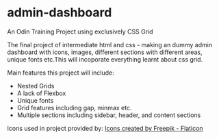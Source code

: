 # admin-dashboard
An Odin Training Project using exclusively CSS Grid

The final project of intermediate html and css - making
an dummy admin dashboard with icons, images, different 
sections with different areas, unique fonts etc.This 
will incoporate everything learnt about css grid.

Main features this project will include:

- Nested Grids
- A lack of Flexbox
- Unique fonts
- Grid features including gap, minmax etc.
- Multiple sections including sidebar, header, 
and content sections 


Icons used in project provided by: <a href="https://www.flaticon.com/free-icons/firefighter" title="firefighter icons">Icons created by Freepik - Flaticon</a>

